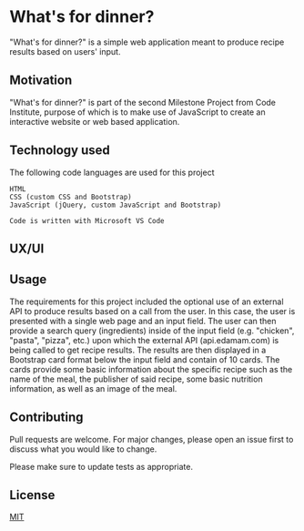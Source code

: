 # What's for dinner?

"What's for dinner?" is a simple web application meant to produce recipe results based on users' input. 

## Motivation

"What's for dinner?" is part of the second Milestone Project from Code Institute, purpose of which is to make use of JavaScript to create an interactive website or web based application. 

## Technology used

The following code languages are used for this project

```
HTML
CSS (custom CSS and Bootstrap)
JavaScript (jQuery, custom JavaScript and Bootstrap)

Code is written with Microsoft VS Code
```

## UX/UI



## Usage

The requirements for this project included the optional use of an external API to produce results based on a call from the user. In this case, the user is presented with a single web page and an input field. The user can then provide a search query (ingredients) inside of the input field (e.g. "chicken", "pasta", "pizza", etc.) upon which the external API (api.edamam.com) is being called to get recipe results. The results are then displayed in a Bootstrap card format below the input field and contain of 10 cards. The cards provide some basic information about the specific recipe such as the name of the meal, the publisher of said recipe, some basic nutrition information, as well as an image of the meal. 

## Contributing
Pull requests are welcome. For major changes, please open an issue first to discuss what you would like to change.

Please make sure to update tests as appropriate.

## License
[MIT](https://choosealicense.com/licenses/mit/)

